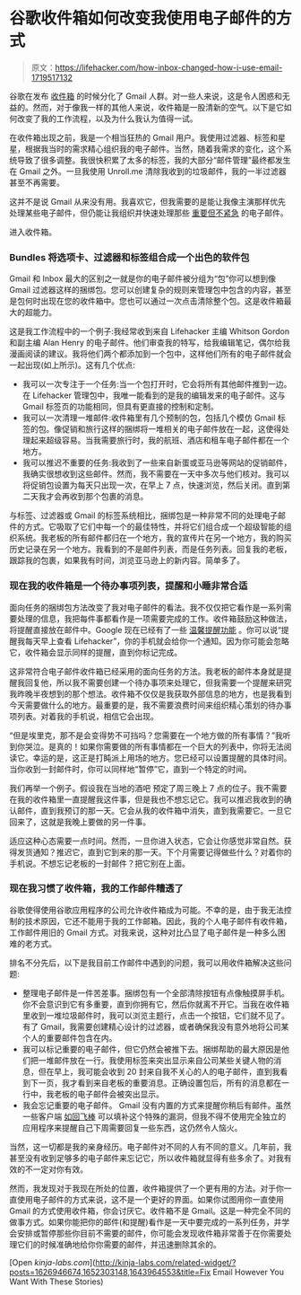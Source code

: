 # 谷歌收件箱如何改变我使用电子邮件的方式

> 原文：<https://lifehacker.com/how-inbox-changed-how-i-use-email-1719517132>

谷歌在发布 [收件箱](https://lifehacker.com/how-googles-new-inbox-works-and-changes-how-you-approa-1652303148) 的时候分化了 Gmail 人群。对一些人来说，这是令人困惑和无益的。然而，对于像我一样的其他人来说，收件箱是一股清新的空气。以下是它如何改变了我的工作流程，以及为什么我认为值得一试。



在收件箱出现之前，我是一个相当狂热的 Gmail 用户。我使用过滤器、标签和星星，根据我当时的需求精心组织我的电子邮件。当然，随着我需求的变化，这个系统导致了很多调整。我很快积累了太多的标签，我的大部分“邮件管理”最终都发生在 Gmail 之外。一旦我使用 Unroll.me 清除我收到的垃圾邮件，我的一半过滤器甚至不再需要。

这并不是说 Gmail 从来没有用。我喜欢它，但我需要的是能让我像主演那样优先处理某些电子邮件，但仍能让我组织并快速处理那些 [重要但不紧急](http://lifehacker.com/eisenhower-helps-you-prioritize-your-tasks-with-the-urg-5942972#_ga=1.124755663.431406394.1415821409) 的电子邮件。

进入收件箱。

### **Bundles 将选项卡、过滤器和标签组合成一个出色的软件包**

Gmail 和 Inbox 最大的区别之一就是你的电子邮件被分组为“包”你可以想到像 Gmail 过滤器这样的捆绑包。您可以创建复杂的规则来管理包中包含的内容，甚至是包何时出现在您的收件箱中。您也可以通过一次点击清除整个包。这是收件箱最大的超能力。

这是我工作流程中的一个例子:我经常收到来自 Lifehacker 主编 Whitson Gordon 和副主编 Alan Henry 的电子邮件。他们审查我的特写，给我编辑笔记，偶尔给我漫画阅读的建议。我将他们两个都添加到一个包中，这样他们所有的电子邮件就会一起出现(如上所示)。这有几个优点:

*   我可以一次专注于一个任务:当一个包打开时，它会将所有其他邮件推到一边。在 Lifehacker 管理包中，我唯一能看到的是我的编辑发来的电子邮件。这与 Gmail 标签页的功能相同，但具有更直接的控制和定制。
*   我可以一次清理一堆邮件:收件箱里有几个预制的包，包括几个模仿 Gmail 标签的包。像促销和旅行这样的捆绑将一堆相关的电子邮件放在一起，这使得处理起来超级容易。当我需要旅行时，我的航班、酒店和租车电子邮件都在一个地方。
*   我可以推迟不重要的任务:我收到了一些来自新蛋或亚马逊等网站的促销邮件，我确实很想收到这些邮件。然而，我不需要在一天中多次与他们核对。我可以将促销包设置为每天只出现一次，在早上 7 点，快速浏览，然后关闭。直到第二天我才会再收到那个包裹的消息。

与标签、过滤器或 Gmail 的标签系统相比，捆绑包是一种非常不同的处理电子邮件的方式。它吸取了它们中每一个的最佳特性，并将它们组合成一个超级智能的组织系统。我老板的所有邮件都归在一个地方，我的宣传片在另一个地方，我的购买历史记录在另一个地方。我看到的不是邮件列表，而是任务列表。回复我的老板，跟踪我的包裹，如果我有时间，浏览亚马逊上的新内容。简单多了。

### **现在我的收件箱是一个待办事项列表，提醒和小睡非常合适**

面向任务的捆绑包方法改变了我对电子邮件的看法。我不仅仅把它看作是一系列需要处理的信息，我把每件事都看作是一项需要完成的工作。收件箱鼓励这种做法，将提醒直接放在邮件中。Google 现在已经有了一些 [温馨提醒功能](https://hackerspace.kinja.com/using-google-now-for-reminders-507196158) 。你可以说“提醒我每天早上查看 Lifehacker”，你的手机就会给你一个通知。因为你可能会忽略它，收件箱会显示同样的提醒，直到你标记完成。

这非常符合电子邮件收件箱已经采用的面向任务的方法。我老板的邮件本身就是提醒我回复他，所以我不需要创建一个待办事项来处理它，但我需要一个提醒来研究我昨晚半夜想到的那个想法。收件箱不仅仅是我获取外部信息的地方，也是我看到今天需要做什么的地方。最重要的是，我不需要浪费时间来组织精心策划的待办事项列表。对着我的手机说，相信它会出现。

“但是埃里克，那不是会变得势不可挡吗？您需要在一个地方做的所有事情？”我听到你哭泣。是真的！如果你需要做的所有事情都在一个巨大的列表中，你将无法阅读它。幸运的是，这正是打盹派上用场的地方。您已经可以设置提醒的具体时间。当你收到一封邮件时，你可以同样地“暂停”它，直到一个特定的时间。

我们再举一个例子。假设我在当地的酒吧 预定了周三晚上 7 点的位子。我不需要在我的收件箱里一直提醒我这件事，但是我也不想忘记它。我可以推迟我收到的确认邮件，直到我预订的那一天。它会从我的收件箱中消失，直到我需要它。一旦它回来了，这就是我晚上要做的另一件事。

适应这种心态需要一点时间。然而，一旦你进入状态，它会让你感觉非常自然。获得发货通知？推迟它，直到它到来的那一天。下个月需要记得做些什么？对着你的手机说。不想忘记老板的一封邮件？把它别在上面。

### **现在我习惯了收件箱，我的工作邮件糟透了**

谷歌使得使用谷歌应用程序的公司允许收件箱成为可能。不幸的是，由于我无法控制的技术原因，它还不能用于我的工作邮箱。因此，我的个人电子邮件有收件箱，工作邮件用旧的 Gmail 方式。对我来说，这种对比凸显了电子邮件是一种多么困难的老方式。

排名不分先后，以下是我目前工作邮件中遇到的问题，我可以用收件箱解决这些问题:

*   整理电子邮件是一件苦差事。捆绑包有一个全部清除按钮有点像触摸屏手机。你不会意识到它有多重要，直到你拥有它，然后你就离不开它。当我在收件箱里收到一堆垃圾邮件时，我可以浏览主题行，点击一个按钮，它们就不见了。有了 Gmail，我需要创建精心设计的过滤器，或者确保我没有意外地将公司某个人的重要邮件包含在内。
*   我可以标记重要的电子邮件，但它仍然会被推下去。捆绑帮助的最大原因是他们把一堆邮件放在一行。我使用标签来突出显示来自公司某些关键人物的消息，但在早上，我可能会收到 20 封来自我不关心的人的电子邮件，直到我看到下一页，我才看到来自老板的重要消息。正确设置包后，所有的消息都在一行中，我老板的电子邮件会被突出显示。
*   我会忘记重要的电子邮件。 Gmail 没有内置的方式来提醒你稍后有邮件。虽然一些客户端 [如回飞棒](https://lifehacker.com/boomerang-now-allows-location-based-reminders-for-your-1641145414) 可以填补这个特殊的漏洞，但我不得不使用完全独立的应用程序来提醒自己下周需要回复一些东西，这仍然令人恼火。

当然，这一切都是我的亲身经历。电子邮件对不同的人有不同的意义。几年前，我甚至没有收到足够多的电子邮件来忘记它，所以收件箱就显得有些多余了。对我有效的不一定对你有效。

然而，我发现对于我现在所处的位置，收件箱提供了一个更有用的方法。对于你一直使用电子邮件的方式来说，这不是一个更好的界面。如果你试图用你一直使用 Gmail 的方式使用收件箱，你会讨厌它。收件箱不是 Gmail。这是一种完全不同的做事方式。如果你能把你的邮件(和提醒)看作是一天中要完成的一系列任务，并学会安排或暂停那些你目前不需要的邮件，你可能会发现收件箱非常善于在你需要处理它们的时候准确地给你你需要的邮件，并迅速删除其余的。

[Open *kinja-labs.com*](http://kinja-labs.com/related-widget/?posts=1626946674,1652303148,1643964553&title=Fix Email However You Want With These Stories)